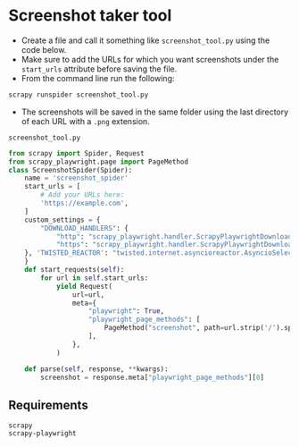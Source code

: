 # Screenshot taker tool


- Create a file and call it something like `screenshot_tool.py` using the code below.
- Make sure to add the URLs for which you want screenshots under the `start_urls` attribute before saving the file.
- From the command line run the following:

```bash
scrapy runspider screenshot_tool.py
```
- The screenshots will be saved in the same folder using the last directory of each URL with a `.png` extension.

`screenshot_tool.py`
```python
from scrapy import Spider, Request
from scrapy_playwright.page import PageMethod
class ScreenshotSpider(Spider):
    name = 'screenshot_spider'
    start_urls = [
        # Add your URLs here:
        'https://example.com',
    ]
    custom_settings = {
        "DOWNLOAD_HANDLERS": {
            "http": "scrapy_playwright.handler.ScrapyPlaywrightDownloadHandler",
            "https": "scrapy_playwright.handler.ScrapyPlaywrightDownloadHandler",
    }, 'TWISTED_REACTOR': "twisted.internet.asyncioreactor.AsyncioSelectorReactor",
    }
    def start_requests(self):
        for url in self.start_urls:
            yield Request(
                url=url,
                meta={
                    "playwright": True,
                    "playwright_page_methods": [
                        PageMethod("screenshot", path=url.strip('/').split('/')[-1].replace('.', '_') + '.png', full_page=True),
                    ],
                },
            )

    def parse(self, response, **kwargs):
        screenshot = response.meta["playwright_page_methods"][0]
```

## Requirements

```
scrapy
scrapy-playwright
```